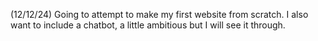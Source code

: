 (12/12/24) Going to attempt to make my first website from scratch. I also want to include a chatbot, a little ambitious but I will see it through.
